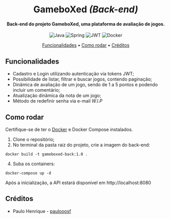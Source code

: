 <h1 align="center">GameboXed <i>(Back-end)</i></h1>
<h4 align="center">Back-end do projeto GameboXed, uma plataforma de avaliação de jogos.</h4>
<p align="center">
  <img alt="Java" src="https://img.shields.io/badge/JAVA-%23f89820?style=for-the-badge&logo=openjdk&logoColor=f89820&labelColor=%23000000">
  <img alt="Spring" src="https://img.shields.io/badge/SPRING-%236DB33F?style=for-the-badge&logo=spring&logoColor=%236DB33F&labelColor=black">
  <img alt="JWT" src="https://img.shields.io/badge/jwt-000000?style=for-the-badge&logo=jsonwebtokens&labelColor=000000">
  <img alt="Docker" src="https://img.shields.io/badge/docker-%232496ED?style=for-the-badge&logo=docker&logoColor=%232496ED&labelColor=black">
</p>
<p align="center">
  <a href="#funcionalidades">Funcionalidades</a> •
  <a href="#como-rodar">Como rodar</a> •
  <a href="#créditos">Créditos</a>
</p>

## Funcionalidades
- Cadastro e Login utilizando autenticação via tokens JWT;
- Possibilidade de listar, filtrar e buscar jogos, contendo paginação;
- Dinâmica de avaliação de um jogo, sendo de 1 a 5 pontos e podendo incluir um comentário;
- Atualização dinâmica da nota de um jogo;
- Método de redefinir senha via e-mail _W.I.P_
## Como rodar
Certifique-se de ter o [Docker](https://docs.docker.com/get-started/get-docker/) e Docker Compose instalados.
1. Clone o repositório;
2. No terminal da pasta raiz do projeto, crie a imagem do back-end:
```
docker build -t gameboxed-back:1.0 .
```
4. Suba os containers:
```
docker-compose up -d
```
Após a inicialização, a API estará disponível em http://localhost:8080
## Créditos
- Paulo Henrique - [paulooosf](http://github.com/paulooosf)

